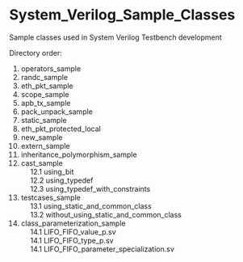 # System_Verilog_Sample_Classes
Sample classes used in System Verilog Testbench development

Directory order:

1.  operators_sample
2.  randc_sample
3.  eth_pkt_sample
4.  scope_sample
5.  apb_tx_sample
6.  pack_unpack_sample
7.  static_sample
8.  eth_pkt_protected_local
9.  new_sample
10. extern_sample
11. inheritance_polymorphism_sample
12. cast_sample </br>
&emsp; 12.1    using_bit </br>
&emsp; 12.2    using_typedef </br>
&emsp; 12.3    using_typedef_with_constraints </br>
13. testcases_sample </br>
&emsp; 13.1    using_static_and_common_class </br>
&emsp; 13.2    without_using_static_and_common_class </br>
14. class_parameterization_sample </br>
&emsp; 14.1    LIFO_FIFO_value_p.sv </br>
&emsp; 14.1    LIFO_FIFO_type_p.sv </br>
&emsp; 14.1    LIFO_FIFO_parameter_specialization.sv </br>

